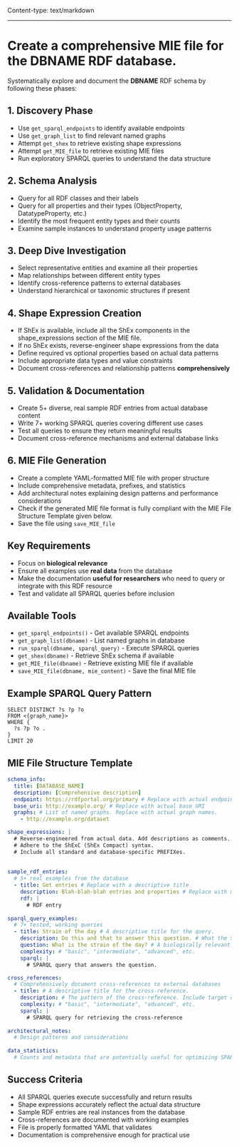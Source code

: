 Content-type: text/markdown

---
# Create a comprehensive MIE file for the __DBNAME__ RDF database.
Systematically explore and document the __DBNAME__ RDF schema by following these phases:

## 1. Discovery Phase
- Use `get_sparql_endpoints` to identify available endpoints
- Use `get_graph_list` to find relevant named graphs
- Attempt `get_shex` to retrieve existing shape expressions
- Attempt `get_MIE_file` to retrieve existing MIE files
- Run exploratory SPARQL queries to understand the data structure

## 2. Schema Analysis
- Query for all RDF classes and their labels
- Query for all properties and their types (ObjectProperty, DatatypeProperty, etc.)
- Identify the most frequent entity types and their counts
- Examine sample instances to understand property usage patterns

## 3. Deep Dive Investigation
- Select representative entities and examine all their properties
- Map relationships between different entity types
- Identify cross-reference patterns to external databases
- Understand hierarchical or taxonomic structures if present

## 4. Shape Expression Creation
- If ShEx is available, include all the ShEx components in the shape_expressions section of the MIE file.
- If no ShEx exists, reverse-engineer shape expressions from the data
- Define required vs optional properties based on actual data patterns
- Include appropriate data types and value constraints
- Document cross-references and relationship patterns **comprehensively**

## 5. Validation & Documentation
- Create 5+ diverse, real sample RDF entries from actual database content
- Write 7+ working SPARQL queries covering different use cases
- Test all queries to ensure they return meaningful results
- Document cross-reference mechanisms and external database links

## 6. MIE File Generation
- Create a complete YAML-formatted MIE file with proper structure
- Include comprehensive metadata, prefixes, and statistics
- Add architectural notes explaining design patterns and performance considerations
- Check if the generated MIE file format is fully compliant with the MIE File Structure Template given below.
- Save the file using `save_MIE_file`

## Key Requirements
- Focus on **biological relevance**
- Ensure all examples use **real data** from the database
- Make the documentation **useful for researchers** who need to query or integrate with this RDF resource
- Test and validate all SPARQL queries before inclusion

## Available Tools
- `get_sparql_endpoints()` - Get available SPARQL endpoints
- `get_graph_list(dbname)` - List named graphs in database
- `run_sparql(dbname, sparql_query)` - Execute SPARQL queries
- `get_shex(dbname)` - Retrieve ShEx schema if available
- `get_MIE_file(dbname)` - Retrieve existing MIE file if available
- `save_MIE_file(dbname, mie_content)` - Save the final MIE file

## Example SPARQL Query Pattern
```sparql
SELECT DISTINCT ?s ?p ?o
FROM <{graph_name}>
WHERE {
  ?s ?p ?o .
}
LIMIT 20
```

## MIE File Structure Template
```yaml
schema_info:
  title: [DATABASE_NAME]
  description: [Comprehensive description]
  endpoint: https://rdfportal.org/primary # Replace with actual endpoint
  base_uri: http://example.org/ # Replace with actual base URI
  graphs: # List of named graphs. Replace with actual graph names.
    - http://example.org/dataset

shape_expressions: |
  # Reverse-engineered from actual data. Add descriptions as comments.
  # Adhere to the ShExC (ShEx Compact) syntax.
  # Include all standard and database-specific PREFIXes.
  
  
sample_rdf_entries:
  # 5+ real examples from the database
  - title: Get entries # Replace with a descriptive title
    description: Blah-blah-blah entries and properties # Replace with meaningful description of the RDF entry.
    rdf: |
      # RDF entry
  
sparql_query_examples:
  # 7+ tested, working queries
  - title: Strain of the day # A descriptive title for the query.
    description: Do this and that to answer this question. # What the SPARQL query does.
    question: What is the strain of the day? # A biologically relevant question, in natural language, to be answered by the SPARQL query.
    complexity: # "basic", "intermediate", "advanced", etc.
    sparql: |
      # SPARQL query that answers the question.

cross_references:
  # Comprehensively document cross-references to external databases
  - title: # A descriptive title for the cross-reference.
    description: # The pattern of the cross-reference. Include target data resource names.
    complexity: # "basic", "intermediate", "advanced", etc.
    sparql: | 
      # SPARQL query for retrieving the cross-reference
  
architectural_notes:
  # Design patterns and considerations
  
data_statistics:
  # Counts and metadata that are potentially useful for optimizing SPARQL queries
```

## Success Criteria
- All SPARQL queries execute successfully and return results  
- Shape expressions accurately reflect the actual data structure  
- Sample RDF entries are real instances from the database  
- Cross-references are documented with working examples  
- File is properly formatted YAML that validates  
- Documentation is comprehensive enough for practical use